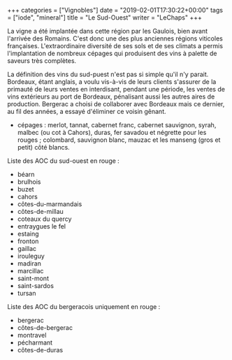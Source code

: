 +++
categories = ["Vignobles"]
date = "2019-02-01T17:30:22+00:00"
tags = ["iode", "mineral"] 
title = "Le Sud-Ouest"
writer = "LeChaps"
+++

La vigne a été implantée dans cette région par les Gaulois, bien avant l'arrivée des Romains. C'est donc une des plus anciennes régions viticoles françaises. L'extraordinaire diversité de ses sols et de ses climats a permis l'implantation de nombreux cépages qui produisent des vins à palette de saveurs très complètes.

La définition des vins du sud-puest n'est pas si simple qu'il n'y parait. Bordeaux, étant anglais, a voulu vis-à-vis de leurs clients s'assurer de la primauté de leurs ventes en interdisant, pendant une période, les ventes de vins extérieurs au port de Bordeaux, pénalisant aussi les autres aires de production. Bergerac a choisi de collaborer avec Bordeaux mais ce dernier, au fil des années, a essayé d'éliminer ce voisin gênant.

* cépages :  merlot, tannat, cabernet franc, cabernet sauvignon, syrah, malbec (ou cot à Cahors), duras, fer savadou et négrette pour les rouges ; colombard, sauvignon blanc, mauzac et les manseng (gros et petit) côté blancs.

Liste des AOC du sud-ouest en rouge :

* béarn
* brulhois
* buzet
* cahors
* côtes-du-marmandais
* côtes-de-millau
* coteaux du quercy
* entraygues le fel
* estaing
* fronton
* gaillac
* irouleguy
* madiran
* marcillac
* saint-mont
* saint-sardos
* tursan

Liste des AOC du bergeracois uniquement en rouge :

* bergerac
* côtes-de-bergerac
* montravel
* pécharmant
* côtes-de-duras
